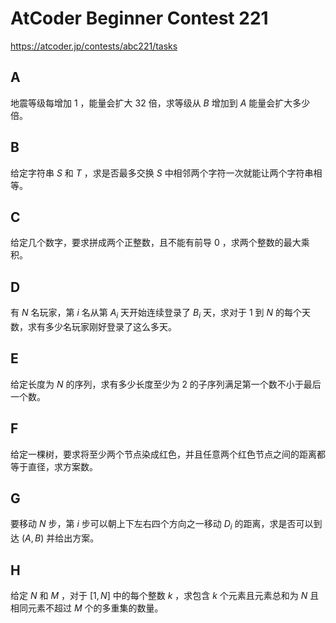 # AtCoder Beginner Contest 221

https://atcoder.jp/contests/abc221/tasks

## A
地震等级每增加 $1$ ，能量会扩大 $32$ 倍，求等级从 $B$ 增加到 $A$ 能量会扩大多少倍。

## B
给定字符串 $S$ 和 $T$ ，求是否最多交换 $S$ 中相邻两个字符一次就能让两个字符串相等。

## C
给定几个数字，要求拼成两个正整数，且不能有前导 $0$ ，求两个整数的最大乘积。

## D
有 $N$ 名玩家，第 $i$ 名从第 $A_i$ 天开始连续登录了 $B_i$ 天，求对于 $1$ 到 $N$ 的每个天数，求有多少名玩家刚好登录了这么多天。

## E
给定长度为 $N$ 的序列，求有多少长度至少为 $2$ 的子序列满足第一个数不小于最后一个数。

## F
给定一棵树，要求将至少两个节点染成红色，并且任意两个红色节点之间的距离都等于直径，求方案数。

## G
要移动 $N$ 步，第 $i$ 步可以朝上下左右四个方向之一移动 $D_i$ 的距离，求是否可以到达 $(A, B)$ 并给出方案。

## H
给定 $N$ 和 $M$ ，对于 $[1, N]$ 中的每个整数 $k$ ，求包含 $k$ 个元素且元素总和为 $N$ 且相同元素不超过 $M$ 个的多重集的数量。